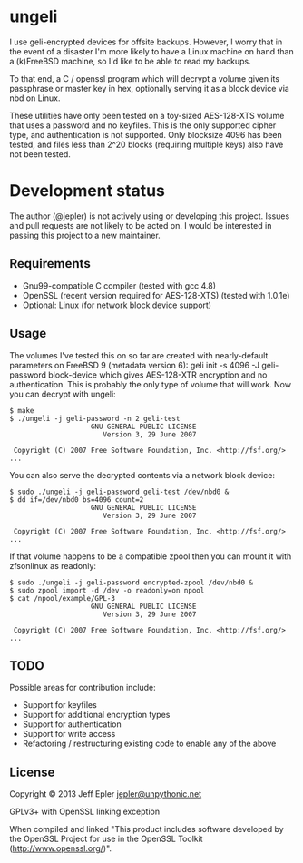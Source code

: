 # ungeli

I use geli-encrypted devices for offsite backups.
However, I worry that in the event of a disaster I'm more likely to
have a Linux machine on hand than a (k)FreeBSD machine, so I'd like
to be able to read my backups.

To that end, a C / openssl program which will decrypt a volume given
its passphrase or master key in hex, optionally serving it as a
block device via nbd on Linux.

These utilities have only been tested on a toy-sized AES-128-XTS
volume that uses a password and no keyfiles.  This is the only
supported cipher type, and authentication is not supported.  Only
blocksize 4096 has been tested, and files less than 2^20 blocks
(requiring multiple keys) also have not been tested.

# Development status

The author (@jepler) is not actively using or developing this project.
Issues and pull requests are not likely to be acted on.
I would be interested in passing this project to a new maintainer.

## Requirements

 * Gnu99-compatible C compiler (tested with gcc 4.8)
 * OpenSSL (recent version required for AES-128-XTS) (tested with 1.0.1e)
 * Optional: Linux (for network block device support)

 [pc]: https://www.dlitz.net/software/pycrypto/

## Usage

The volumes I've tested this on so far are created with nearly-default
parameters on FreeBSD 9 (metadata version 6):
    geli init -s 4096 -J geli-password block-device
which gives AES-128-XTR encryption and no authentication.  This is
probably the only type of volume that will work.
Now you can decrypt with ungeli:

    $ make
    $ ./ungeli -j geli-password -n 2 geli-test
                        GNU GENERAL PUBLIC LICENSE
                           Version 3, 29 June 2007

     Copyright (C) 2007 Free Software Foundation, Inc. <http://fsf.org/>
    ...

You can also serve the decrypted contents via a network block device:

    $ sudo ./ungeli -j geli-password geli-test /dev/nbd0 &
    $ dd if=/dev/nbd0 bs=4096 count=2
                        GNU GENERAL PUBLIC LICENSE
                           Version 3, 29 June 2007

     Copyright (C) 2007 Free Software Foundation, Inc. <http://fsf.org/>
    ...

If that volume happens to be a compatible zpool then you can mount it
with zfsonlinux as readonly:

    $ sudo ./ungeli -j geli-password encrypted-zpool /dev/nbd0 &
    $ sudo zpool import -d /dev -o readonly=on npool
    $ cat /npool/example/GPL-3
                        GNU GENERAL PUBLIC LICENSE
                           Version 3, 29 June 2007

     Copyright (C) 2007 Free Software Foundation, Inc. <http://fsf.org/>
    ...

## TODO

Possible areas for contribution include:

 * Support for keyfiles
 * Support for additional encryption types
 * Support for authentication
 * Support for write access
 * Refactoring / restructuring existing code to enable any of the above

## License

Copyright © 2013 Jeff Epler <jepler@unpythonic.net>

GPLv3+ with OpenSSL linking exception

When compiled and linked "This product includes software developed by the
OpenSSL Project for use in the OpenSSL Toolkit (http://www.openssl.org/)".
